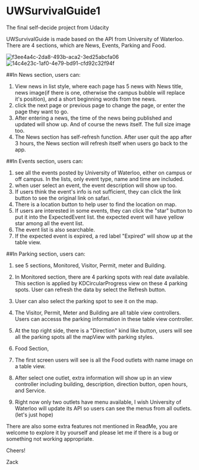 # UWSurvivalGuide1
The final self-decide project from Udacity

UWSurvivalGuide is made based on the API from University of Waterloo.
There are 4 sections, which are News, Events, Parking and Food.

![f3ee4a4c-2da8-493b-aca2-3ed25abcfa06](https://cloud.githubusercontent.com/assets/16344019/17907145/6cb1517e-6948-11e6-8c33-8ed3e5163176.png)
![14c4e23c-1af0-4e79-bd91-cfd92c32f94f](https://cloud.githubusercontent.com/assets/16344019/17907156/75b55cfc-6948-11e6-8c28-888e6ef58567.png)


##In News section, users can:

1. View news in list style, where each page has 5 news with News title, news image(if there is one, otherwise the campus bubble will replace it's position), and a short beginning words from tne news.
2. click the next page or previous page to change the page, or enter the page they want to go.
3. After entering a news, the time of the news being published and updated will show up. And of course the news itself. The full size image too.
4. The News section has self-refresh function. After user quit the app after 3 hours, the News section will refresh itself when users go back to the app.

##In Events section, users can:

1. see all the events posted by University of Waterloo, either on campus or off campus. In the lists, only event type, name and time are included.
2. when user select an event, the event description will show up too.
3. If users think the event's info is not sufficient, they can click the link button to see the original link on safari.
4. There is a location button to help user to find the location on map.
5. If users are interested in some events, they can click the "star" button to put it into the ExpectedEvent list. the expected event will have yellow star among all the event list.
6. The event list is also searchable.
7. If the expected event is expired, a red label "Expired" will show up at the table view.


##In Parking section, users can:

1. see 5 sections, Monitored, Visitor, Permit, meter and Building.
2. In Monitored section, there are 4 parking spots with real date available. This section is applied by KDCircularProgress view on these 4 parking spots. User can refresh the data by select the Refresh button.
3. User can also select the parking spot to see it on the map. 
4. The Visitor, Permit, Meter and Building are all table view controllers. Users can accesss the parking information in these table view controller.
5. At the top right side, there is a "Direction" kind like button, users will see all the parking spots all the mapView with parking styles.

6. Food Section,

1. The first screen users will see is all the Food outlets with name image on a table view.
2. After select one outlet, extra information will show up in an view controller including building, description, direction button, open hours, and Service.
3. Right now only two outlets have menu available, I wish University of Waterloo will update its API so users can see the menus from all outlets.(let's just hope)


There are also some extra features not mentioned in ReadMe, you are welcome to explore it by yourself and please let me if there is a bug or something not working appropriate.




Cheers!

Zack

